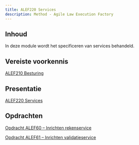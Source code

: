 ```yaml
---
title: ALEF220 Services
description: Method - Agile Law Execution Factory
---
```


## Inhoud

In deze module wordt het specificeren van services behandeld.

## Vereiste voorkennis
[ALEF210 Besturing](../opleidingsmateriaal/04-ALEF210.md)


## Presentatie
[ALEF220 Services](../../static/pdf/PresentatieALEF220.pdf)

## Opdrachten
[Opdracht ALEF60 – Inrichten rekenservice](../../static/pdf/OpdrachtALEF60.pdf)

[Opdracht ALEF61 – Inrichten validatieservice](../../static/pdf/OpdrachtALEF61.pdf)
